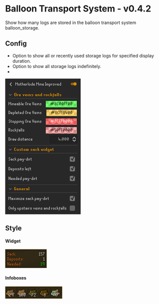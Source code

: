 # Balloon Transport System - v0.4.2
Show how many logs are stored in the balloon transport system balloon_storage.

## Config
* Option to show all or recently used storage logs for specified display duration.
* Option to show all storage logs indefinitely.
* 

![](./img/config.png)

## Style
#### Widget
![](./img/widget.png)

#### Infoboxes
![](./img/infoboxes.png)